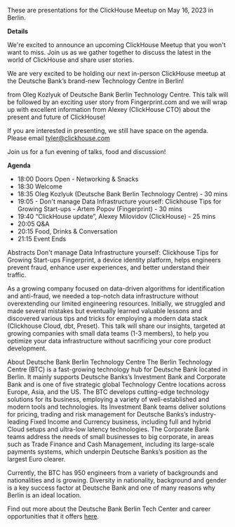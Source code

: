 These are presentations for the ClickHouse Meetup on May 16, 2023 in Berlin.

**Details**

We're excited to announce an upcoming ClickHouse Meetup that you won't want to miss. Join us as we gather together to discuss the latest in the world of ClickHouse and share user stories.

We are very excited to be holding our next in-person ClickHouse meetup at the Deutsche Bank’s brand-new Technology Centre in Berlin!

from Oleg Kozlyuk of Deutsche Bank Berlin Technology Centre. This talk will be followed by an exciting user story from Fingerprint.com and we will wrap up with excellent information from Alexey (ClickHouse CTO) about the present and future of ClickHouse!

If you are interested in presenting, we still have space on the agenda. Please email tyler@clickhouse.com

Join us for a fun evening of talks, food and discussion!

**Agenda**
* 18:00 Doors Open - Networking & Snacks
* 18:30 Welcome
* 18:35 Oleg Kozlyuk (Deutsche Bank Berlin Technology Centre) - 30 mins
* 19:05 - Don't manage Data Infrastructure yourself: Clickhouse Tips for Growing Start-ups - Artem Popov (Fingerprint) - 30 mins
* 19:40 “ClickHouse update”, Alexey Milovidov (ClickHouse) - 25 mins
* 20:05 Q&A
* 20:15 Food, Drinks & Conversation
* 21:15 Event Ends

Abstracts
Don't manage Data Infrastructure yourself: Clickhouse Tips for Growing Start-ups
Fingerprint, a device identity platform, helps engineers prevent fraud, enhance user experiences, and better understand their traffic.

As a growing company focused on data-driven algorithms for identification and anti-fraud, we needed a top-notch data infrastructure without overextending our limited engineering resources. Initially, we struggled and made several mistakes but eventually learned valuable lessons and discovered various tips and tricks for employing a modern data stack (Clickhouse Cloud, dbt, Preset). This talk will share our insights, targeted at growing companies with small data teams (1-3 members), to help you optimize your data infrastructure without sacrificing your core product development.

About Deutsche Bank Berlin Technology Centre
The Berlin Technology Centre (BTC) is a fast-growing technology hub for Deutsche Bank located in Berlin. It mainly supports Deutsche Banks’s Investment Bank and Corporate Bank and is one of five strategic global Technology Centre locations across Europe, Asia, and the US.
The BTC develops cutting-edge technology solutions for its business, employing a variety of well-established and modern tools and technologies. Its Investment Bank teams deliver solutions for pricing, trading and risk management for Deutsche Banks’s industry-leading Fixed Income and Currency business, including full and hybrid Cloud setups and ultra-low latency technologies. The Corporate Bank teams address the needs of small businesses to big corporate, in areas such as Trade Finance and Cash Management, including its large-scale payments systems, which underpin Deutsche Banks’s position as the largest Euro clearer.

Currently, the BTC has 950 engineers from a variety of backgrounds and nationalities and is growing. Diversity in nationality, background and gender is a key success factor at Deutsche Bank and one of many reasons why Berlin is an ideal location.

Find out more about the Deutsche Bank Berlin Tech Center and career opportunities that it offers [here](https://careers.db.com/explore-the-bank/careers-in-technology/berlin.techcentre/).
